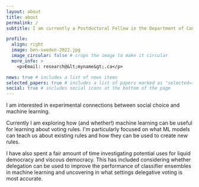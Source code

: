 ```yaml
---
layout: about
title: about
permalink: /
subtitle: I am currently a Postdoctoral Fellow in the Department of Computer Science at Tulane University where I work with <a href="https://www.nickmattei.net/"> Nick Mattei</a>. I obtained my PhD from the <a href="https://cs.uwaterloo.ca/">David R. Cheriton School of Computer Science</a> at the <a href="https://uwaterloo.ca/">University of Waterloo</a> where I was supervised by <a href="https://cs.uwaterloo.ca/~klarson/index.html">Kate Larson</a>.

profile:
  align: right
  image: ben-sweden-2022.jpg
  image_circular: false # crops the image to make it circular
  more_info: >
    <p>Email: research@&lt;myname&gt;.ca</p>

news: true # includes a list of news items
selected_papers: true # includes a list of papers marked as "selected={true}"
social: true # includes social icons at the bottom of the page
---
```


I am interested in experimental connections between social choice and machine learning.
<!-- More generally, I study a variety of topics to do with social choice, machine learning, multiagent systems, game theory, and computational social science.-->

Currently I am exploring how (and whether!) machine learning can be useful for learning about voting rules. I'm particularly focused on what ML models can teach us about existing rules and how they can be used to create new rules.

I have also spent a fair amount of time investigating potential uses for liquid democracy and viscous democracy. This has included considering whether delegation can be used to improve the performance of classifier ensembles in machine learning and uncovering in what settings delegative voting is most accurate.